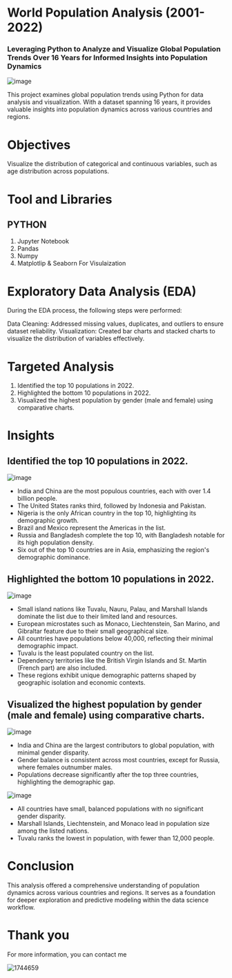 # World Population Analysis (2001-2022)

### Leveraging Python to Analyze and Visualize Global Population Trends Over 16 Years for Informed Insights into Population Dynamics

![image](https://github.com/user-attachments/assets/c8835b84-697c-4341-ba63-4e53c7740123)


This project examines global population trends using Python for data analysis and visualization. With a dataset spanning 16 years, it provides valuable insights into population dynamics across various countries and regions.

# Objectives
Visualize the distribution of categorical and continuous variables, such as age distribution across populations.

# Tool and Libraries
## PYTHON
1. Jupyter Notebook
2. Pandas
3. Numpy
4. Matplotlip & Seaborn For Visulaization

# Exploratory Data Analysis (EDA)
During the EDA process, the following steps were performed:

Data Cleaning:
Addressed missing values, duplicates, and outliers to ensure dataset reliability.
Visualization:
Created bar charts and stacked charts to visualize the distribution of variables effectively.


# Targeted Analysis
1. Identified the top 10 populations in 2022.
2. Highlighted the bottom 10 populations in 2022.
3. Visualized the highest population by gender (male and female) using comparative charts.

# Insights
## Identified the top 10 populations in 2022.
![image](https://github.com/user-attachments/assets/0dbb797a-4127-443d-addf-636c1fab721b)
- India and China are the most populous countries, each with over 1.4 billion people.  
- The United States ranks third, followed by Indonesia and Pakistan.  
- Nigeria is the only African country in the top 10, highlighting its demographic growth.  
- Brazil and Mexico represent the Americas in the list.  
- Russia and Bangladesh complete the top 10, with Bangladesh notable for its high population density.  
- Six out of the top 10 countries are in Asia, emphasizing the region's demographic dominance.  

## Highlighted the bottom 10 populations in 2022.
![image](https://github.com/user-attachments/assets/a1354193-a0e1-49bb-9f9a-2244ac41b669)
- Small island nations like Tuvalu, Nauru, Palau, and Marshall Islands dominate the list due to their limited land and resources.  
- European microstates such as Monaco, Liechtenstein, San Marino, and Gibraltar feature due to their small geographical size.  
- All countries have populations below 40,000, reflecting their minimal demographic impact.  
- Tuvalu is the least populated country on the list.  
- Dependency territories like the British Virgin Islands and St. Martin (French part) are also included.  
- These regions exhibit unique demographic patterns shaped by geographic isolation and economic contexts.

## Visualized the highest population by gender (male and female) using comparative charts.
![image](https://github.com/user-attachments/assets/cc77f74b-29be-4234-b8c8-d042eba392b2)

- India and China are the largest contributors to global population, with minimal gender disparity.
- Gender balance is consistent across most countries, except for Russia, where females outnumber males.
- Populations decrease significantly after the top three countries, highlighting the demographic gap.

![image](https://github.com/user-attachments/assets/1fb90920-80f0-46f7-a5d6-9805b9a72236)

- All countries have small, balanced populations with no significant gender disparity.
- Marshall Islands, Liechtenstein, and Monaco lead in population size among the listed nations.
- Tuvalu ranks the lowest in population, with fewer than 12,000 people.

# Conclusion 
This analysis offered a comprehensive understanding of population dynamics across various countries and regions. It serves as a foundation for deeper exploration and predictive modeling within the data science workflow.

# Thank you

For more information, you can contact me

![1744659](https://github.com/user-attachments/assets/24af0f89-50ce-43b0-b73b-bcbf57b4f542)
